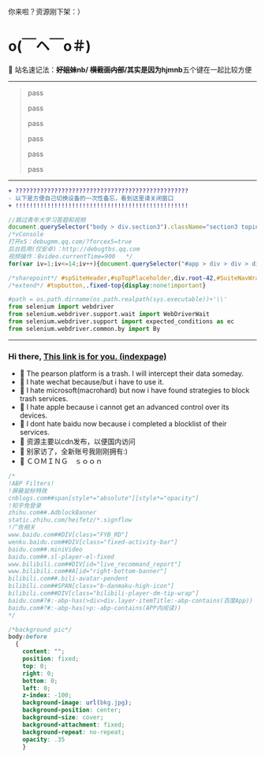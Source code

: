 你来啦？资源刚下架：）

# o(￣ヘ￣o＃)

💬 站名速记法：**~~好姐妹~~**nb/ **~~横截面内部~~**/其实是因为**hjmnb**五个键在一起比较方便

---

> pass
> 
> pass
> 
> pass
> 
> pass
> 
> pass
> 
> pass

---

```diff
+ ?????????????????????????????????????????????????
- 以下是方便自己切换设备的一次性备忘，看到这里请关闭窗口
+ !!!!!!!!!!!!!!!!!!!!!!!!!!!!!!!!!!!!!!!!!!!!!!!!!
```
```javascript
//跳过青年大学习答题和视频
document.querySelector("body > div.section3").className="section3 topindex1"
/*vConsole
打开x5：debugmm.qq.com/?forcex5=true
后台启用(仅安卓)：http://debugtbs.qq.com
视频操作：Bvideo.currentTime=900   */
for(var iv=1;iv<=14;iv++){document.querySelector("#app > div > div > div.answer_main > ul > li:nth-child("+String(iv)+") > div > div > div.answer_rate > div > div:nth-child(5) > i").click()};$('.van-button--primary').click()//评教
```

```css
/*sharepoint*/ #spSiteHeader,#spTopPlaceholder,div.root-42,#SuiteNavWrapper,#spCommandBar,#sp-appBar{display:none!important}
/*extend*/ #topbutton,.fixed-top{display:none!important}
```

```python
#path = os.path.dirname(os.path.realpath(sys.executable))+'\\'
from selenium import webdriver
from selenium.webdriver.support.wait import WebDriverWait
from selenium.webdriver.support import expected_conditions as ec
from selenium.webdriver.common.by import By
```

---

### Hi there, [This link is for you. (indexpage)](https://hjmnb.github.io)

- 💬 The pearson platform is a trash. I will intercept their data someday.
- 💬 I hate wechat because/but i have to use it.
- 💬 I hate microsoft(macrohard) but now i have found strategies to block trash services.
- 💬 I hate apple because i cannot get an advanced control over its devices.
- 💬 I dont hate baidu now because i completed a blocklist of their services.
- 💬 资源主要以cdn发布，以便国内访问
- 💬 别家访了，全新账号我刚刚拥有:)
- 💬 ＣＯＭＩＮＧ　ｓｏｏｎ　

```css
/*
!ABP Filters!
!屏蔽鼠标特效
cnblogs.com##span[style*="absolute"][style*="opacity"]
!知乎免登录
zhihu.com##.AdblockBanner
static.zhihu.com/heifetz/*.signflow
!广告相关
www.baidu.com##DIV[class="FYB_RD"]
wenku.baidu.com##DIV[class="fixed-activity-bar"]
baidu.com##.miniVideo
baidu.com##.sl-player-el-fixed
www.bilibili.com##DIV[id="live_recommand_report"]
www.bilibili.com##A[id="right-bottom-banner"]
bilibili.com##.bili-avatar-pendent
bilibili.com##SPAN[class="b-danmaku-high-icon"]
bilibili.com##DIV[class="bilibili-player-dm-tip-wrap"]
baidu.com#?#:-abp-has(>div>div.layer-itemTitle:-abp-contains(百度App))
baidu.com#?#:-abp-has(>p:-abp-contains(APP内阅读))
*/

/*background pic*/
body:before
  {
    content: "";
    position: fixed;
    top: 0;
    right: 0;
    bottom: 0;
    left: 0;
    z-index: -100;
    background-image: url(bkg.jpg);
    background-position: center;
    background-size: cover;
    background-attachment: fixed;
    background-repeat: no-repeat;
    opacity: .35
    }
```
